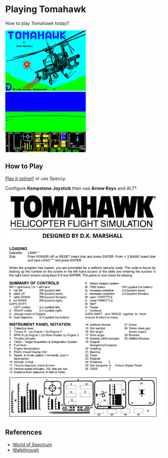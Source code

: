 # Playing Tomahawk
How to play Tomahawk today!!

![Loading Screen](games/tomahawk/references/tomahawk-loading.gif)
![In-game Screen](games/tomahawk/references/tomahawk-ingame.gif)

## How to Play

[Play it online!!](http://torinak.com/qaop#!tomahawk) or use Speccy.

Configure **Kempstone Joystick** then use **Arrow Keys** and *ALT**.

![Controls](games/tomahawk/references/Tomahawk_ControlSummary.png)


## References
* [World of Spectrum](http://www.worldofspectrum.org/infoseekid.cgi?id=0005317)
* [Walkthrough](https://www.youtube.com/watch?v=k6NhKnL2Llw)
